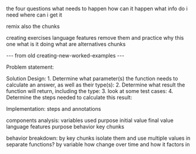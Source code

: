 the four questions
	what needs to happen
	how can it happen
	what info do i need
	where can i get it

remix also the chunks

creating exercises
	language features
		remove them and practice
		why this one
		what is it doing
		what are alternatives
	chunks


--- from old creating-new-worked-examples ---

Problem statement:

Solution Design:
	1. Determine what parameter(s) the function needs to calculate an answer, as well as their type(s):
	2. Determine what result the function will return, including the type:
	3. look at some test cases:
	4. Determine the steps needed to calculate this result:

Implementation:
	steps and annotations

components analysis:
	variables used
		purpose
		initial value
		final value
	language features
		purpose
		behavior
	key chunks

behavior breakdown:
	by key chunks
		isolate them and use multiple values
		in separate functions?
	by variable
		how change over time and how it factors in